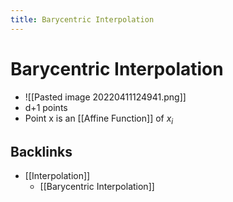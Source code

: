 ```yaml
---
title: Barycentric Interpolation
---
```


# Barycentric Interpolation
- ![[Pasted image 20220411124941.png]]
- d+1 points
- Point x is an [[Affine Function]] of $x_i$ 




## Backlinks
* [[Interpolation]]
	* [[Barycentric Interpolation]]

